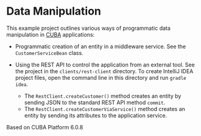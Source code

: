 # Data Manipulation

This example project outlines various ways of programmatic data manipulation in [CUBA](https://www.cuba-platform.com) applications:

- Programmatic creation of an entity in a middleware service. See the `CustomerServiceBean` class.

- Using the REST API to control the application from an external tool. See the project in the `clients/rest-client` directory. To create IntelliJ IDEA project files, open the command line in this directory and run `gradle idea`.
    - The `RestClient.createCustomer()` method creates an entity by sending JSON to the standard REST API method `commit`.
     - The `RestClient.createCustomerViaService()` method creates an entity by sending its attributes to the application service.

Based on CUBA Platform 6.0.8
